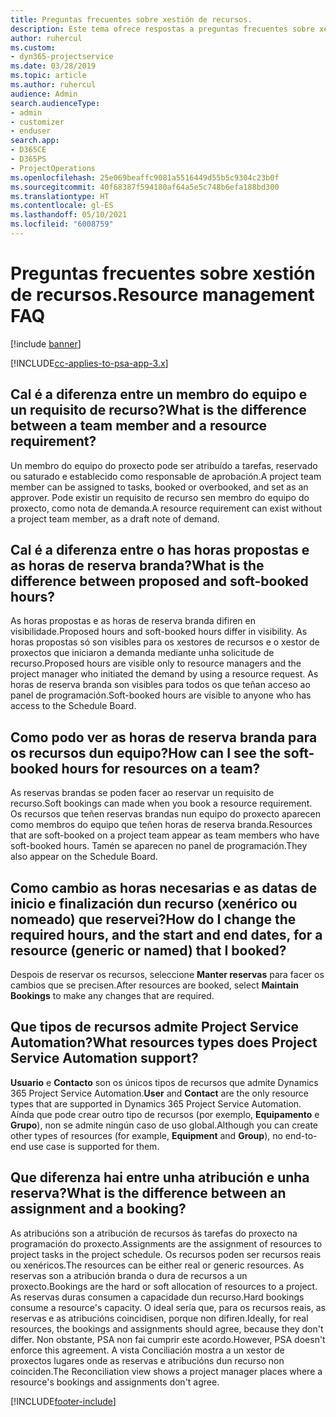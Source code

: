 ```yaml
---
title: Preguntas frecuentes sobre xestión de recursos.
description: Este tema ofrece respostas a preguntas frecuentes sobre xestión de recursos.
author: ruhercul
ms.custom:
- dyn365-projectservice
ms.date: 03/28/2019
ms.topic: article
ms.author: ruhercul
audience: Admin
search.audienceType:
- admin
- customizer
- enduser
search.app:
- D365CE
- D365PS
- ProjectOperations
ms.openlocfilehash: 25e069beaffc9081a5516449d55b5c9304c23b0f
ms.sourcegitcommit: 40f68387f594180af64a5e5c748b6efa188bd300
ms.translationtype: HT
ms.contentlocale: gl-ES
ms.lasthandoff: 05/10/2021
ms.locfileid: "6008759"
---
```

# <a name="resource-management-faq"></a><span data-ttu-id="391a1-103">Preguntas frecuentes sobre xestión de recursos.</span><span class="sxs-lookup"><span data-stu-id="391a1-103">Resource management FAQ</span></span>

[!include [banner](../includes/psa-now-project-operations.md)]

[!INCLUDE[cc-applies-to-psa-app-3.x](../includes/cc-applies-to-psa-app-3x.md)]

## <a name="what-is-the-difference-between-a-team-member-and-a-resource-requirement"></a><span data-ttu-id="391a1-104">Cal é a diferenza entre un membro do equipo e un requisito de recurso?</span><span class="sxs-lookup"><span data-stu-id="391a1-104">What is the difference between a team member and a resource requirement?</span></span>

<span data-ttu-id="391a1-105">Un membro do equipo do proxecto pode ser atribuído a tarefas, reservado ou saturado e establecido como responsable de aprobación.</span><span class="sxs-lookup"><span data-stu-id="391a1-105">A project team member can be assigned to tasks, booked or overbooked, and set as an approver.</span></span> <span data-ttu-id="391a1-106">Pode existir un requisito de recurso sen membro do equipo do proxecto, como nota de demanda.</span><span class="sxs-lookup"><span data-stu-id="391a1-106">A resource requirement can exist without a project team member, as a draft note of demand.</span></span> 

## <a name="what-is-the-difference-between-proposed-and-soft-booked-hours"></a><span data-ttu-id="391a1-107">Cal é a diferenza entre o has horas propostas e as horas de reserva branda?</span><span class="sxs-lookup"><span data-stu-id="391a1-107">What is the difference between proposed and soft-booked hours?</span></span>

<span data-ttu-id="391a1-108">As horas propostas e as horas de reserva branda difiren en visibilidade.</span><span class="sxs-lookup"><span data-stu-id="391a1-108">Proposed hours and soft-booked hours differ in visibility.</span></span> <span data-ttu-id="391a1-109">As horas propostas só son visibles para os xestores de recursos e o xestor de proxectos que iniciaron a demanda mediante unha solicitude de recurso.</span><span class="sxs-lookup"><span data-stu-id="391a1-109">Proposed hours are visible only to resource managers and the project manager who initiated the demand by using a resource request.</span></span> <span data-ttu-id="391a1-110">As horas de reserva branda son visibles para todos os que teñan acceso ao panel de programación.</span><span class="sxs-lookup"><span data-stu-id="391a1-110">Soft-booked hours are visible to anyone who has access to the Schedule Board.</span></span>

## <a name="how-can-i-see-the-soft-booked-hours-for-resources-on-a-team"></a><span data-ttu-id="391a1-111">Como podo ver as horas de reserva branda para os recursos dun equipo?</span><span class="sxs-lookup"><span data-stu-id="391a1-111">How can I see the soft-booked hours for resources on a team?</span></span>

<span data-ttu-id="391a1-112">As reservas brandas se poden facer ao reservar un requisito de recurso.</span><span class="sxs-lookup"><span data-stu-id="391a1-112">Soft bookings can made when you book a resource requirement.</span></span> <span data-ttu-id="391a1-113">Os recursos que teñen reservas brandas nun equipo do proxecto aparecen como membros do equipo que teñen horas de reserva branda.</span><span class="sxs-lookup"><span data-stu-id="391a1-113">Resources that are soft-booked on a project team appear as team members who have soft-booked hours.</span></span> <span data-ttu-id="391a1-114">Tamén se aparecen no panel de programación.</span><span class="sxs-lookup"><span data-stu-id="391a1-114">They also appear on the Schedule Board.</span></span>

## <a name="how-do-i-change-the-required-hours-and-the-start-and-end-dates-for-a-resource-generic-or-named-that-i-booked"></a><span data-ttu-id="391a1-115">Como cambio as horas necesarias e as datas de inicio e finalización dun recurso (xenérico ou nomeado) que reservei?</span><span class="sxs-lookup"><span data-stu-id="391a1-115">How do I change the required hours, and the start and end dates, for a resource (generic or named) that I booked?</span></span>

<span data-ttu-id="391a1-116">Despois de reservar os recursos, seleccione **Manter reservas** para facer os cambios que se precisen.</span><span class="sxs-lookup"><span data-stu-id="391a1-116">After resources are booked, select **Maintain Bookings** to make any changes that are required.</span></span>

## <a name="what-resources-types-does-project-service-automation-support"></a><span data-ttu-id="391a1-117">Que tipos de recursos admite Project Service Automation?</span><span class="sxs-lookup"><span data-stu-id="391a1-117">What resources types does Project Service Automation support?</span></span>

<span data-ttu-id="391a1-118">**Usuario** e **Contacto** son os únicos tipos de recursos que admite Dynamics 365 Project Service Automation.</span><span class="sxs-lookup"><span data-stu-id="391a1-118">**User** and **Contact** are the only resource types that are supported in Dynamics 365 Project Service Automation.</span></span> <span data-ttu-id="391a1-119">Aínda que pode crear outro tipo de recursos (por exemplo, **Equipamento** e **Grupo**), non se admite ningún caso de uso global.</span><span class="sxs-lookup"><span data-stu-id="391a1-119">Although you can create other types of resources (for example, **Equipment** and **Group**), no end-to-end use case is supported for them.</span></span>

## <a name="what-is-the-difference-between-an-assignment-and-a-booking"></a><span data-ttu-id="391a1-120">Que diferenza hai entre unha atribución e unha reserva?</span><span class="sxs-lookup"><span data-stu-id="391a1-120">What is the difference between an assignment and a booking?</span></span>

<span data-ttu-id="391a1-121">As atribucións son a atribución de recursos ás tarefas do proxecto na programación do proxecto.</span><span class="sxs-lookup"><span data-stu-id="391a1-121">Assignments are the assignment of resources to project tasks in the project schedule.</span></span> <span data-ttu-id="391a1-122">Os recursos poden ser recursos reais ou xenéricos.</span><span class="sxs-lookup"><span data-stu-id="391a1-122">The resources can be either real or generic resources.</span></span> <span data-ttu-id="391a1-123">As reservas son a atribución branda o dura de recursos a un proxecto.</span><span class="sxs-lookup"><span data-stu-id="391a1-123">Bookings are the hard or soft allocation of resources to a project.</span></span> <span data-ttu-id="391a1-124">As reservas duras consumen a capacidade dun recurso.</span><span class="sxs-lookup"><span data-stu-id="391a1-124">Hard bookings consume a resource's capacity.</span></span> <span data-ttu-id="391a1-125">O ideal sería que, para os recursos reais, as reservas e as atribucións coincidisen, porque non difiren.</span><span class="sxs-lookup"><span data-stu-id="391a1-125">Ideally, for real resources, the bookings and assignments should agree, because they don't differ.</span></span> <span data-ttu-id="391a1-126">Non obstante, PSA non fai cumprir este acordo.</span><span class="sxs-lookup"><span data-stu-id="391a1-126">However, PSA doesn't enforce this agreement.</span></span> <span data-ttu-id="391a1-127">A vista Conciliación mostra a un xestor de proxectos lugares onde as reservas e atribucións dun recurso non coinciden.</span><span class="sxs-lookup"><span data-stu-id="391a1-127">The Reconciliation view shows a project manager places where a resource's bookings and assignments don't agree.</span></span>


[!INCLUDE[footer-include](../includes/footer-banner.md)]